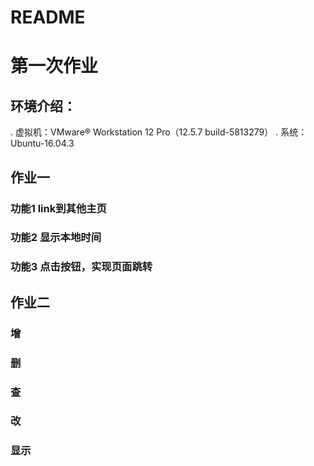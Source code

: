 # README


# 第一次作业
## 环境介绍：
. 虚拟机：VMware® Workstation 12 Pro（12.5.7 build-5813279）
. 系统：Ubuntu-16.04.3



## 作业一

### 功能1 link到其他主页
### 功能2 显示本地时间
### 功能3 点击按钮，实现页面跳转

## 作业二


### 增
### 删
### 查
### 改

### 显示
